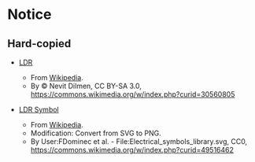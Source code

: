 # Notice

## Hard-copied

- [LDR](ldr.jpg)
    - From [Wikipedia](https://en.wikipedia.org/wiki/Photoresistor#/media/File:LDR_1480405_6_7_HDR_Enhancer_1.jpg).
    - By © Nevit Dilmen, CC BY-SA 3.0, https://commons.wikimedia.org/w/index.php?curid=30560805

- [LDR Symbol](ldr-symbol.png)
  - From [Wikipedia](https://en.wikipedia.org/wiki/Photoresistor#/media/File:Photoresistor_symbol.svg).
  - Modification: Convert from SVG to PNG.
  - By User:FDominec et al. - File:Electrical_symbols_library.svg, CC0, https://commons.wikimedia.org/w/index.php?curid=49516462
